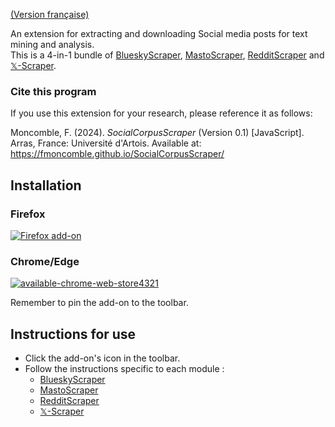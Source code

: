 [(Version française)](https://fmoncomble.github.io/SocialCorpusScraper/README_fr.html)

An extension for extracting and downloading Social media posts for text mining and analysis.  
This is a 4-in-1 bundle of [BlueskyScraper](https://fmoncomble.github.io/blueskyscraper/), [MastoScraper](https://fmoncomble.github.io/mastoscraper/), [RedditScraper](https://fmoncomble.github.io/redditscraper/) and [𝕏-Scraper](https://fmoncomble.github.io/X-scraper/).
  
### Cite this program
If you use this extension for your research, please reference it as follows:  
  
Moncomble, F. (2024). *SocialCorpusScraper* (Version 0.1) [JavaScript]. Arras, France: Université d'Artois. Available at: https://fmoncomble.github.io/SocialCorpusScraper/

## Installation
### Firefox
[![Firefox add-on](https://github.com/fmoncomble/Figaro_extractor/assets/59739627/e4df008e-1aac-46be-a216-e6304a65ba97)](https://github.com/fmoncomble/SocialCorpusScraper/releases/latest/download/SocialCorpusScraper.xpi)  
### Chrome/Edge
[![available-chrome-web-store4321](https://github.com/fmoncomble/SocialCorpusScraper/assets/59739627/e497b504-5836-4acd-a283-96f53366d290)](https://chromewebstore.google.com/detail/socialcorpusscraper/jpanohhfhmkaglopgghkdfdbkgliemoc)

    
Remember to pin the add-on to the toolbar.
 
## Instructions for use
- Click the add-on's icon in the toolbar.
- Follow the instructions specific to each module :
    - [BlueskyScraper](https://fmoncomble.github.io/blueskyscraper#instructions-for-use)
    - [MastoScraper](https://fmoncomble.github.io/mastoscraper#instructions-for-use)
    - [RedditScraper](https://fmoncomble.github.io/redditscraper#instructions-for-use)
    - [𝕏-Scraper](https://fmoncomble.github.io/X-scraper#instructions-for-use)

